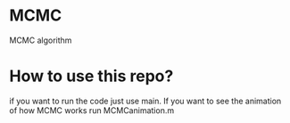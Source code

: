 # MCMC
MCMC algorithm

# How to use this repo?
if you want to run the code just use main. If you want to see the animation of how MCMC works run MCMCanimation.m

